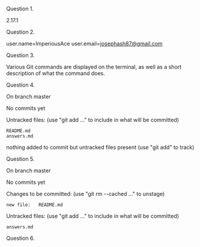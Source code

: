 Question 1. 

2.17.1

Question 2. 

user.name=ImperiousAce
user.email=josephash87@gmail.com

Question 3.

Various Git commands are displayed on the terminal, as well as a short description of what the command does.

Question 4.

On branch master

No commits yet

Untracked files:
  (use "git add <file>..." to include in what will be committed)

	README.md
	answers.md

nothing added to commit but untracked files present (use "git add" to track)
 
Question 5.

On branch master

No commits yet

Changes to be committed:
  (use "git rm --cached <file>..." to unstage)

	new file:   README.md

Untracked files:
  (use "git add <file>..." to include in what will be committed)

	answers.md

Question 6.
